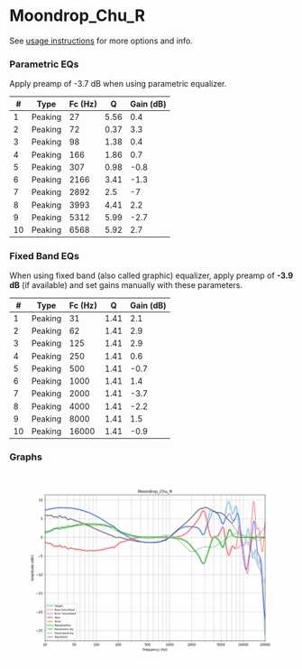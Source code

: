 # Moondrop_Chu_R
See [usage instructions](https://github.com/jaakkopasanen/AutoEq#usage) for more options and info.

### Parametric EQs
Apply preamp of -3.7 dB when using parametric equalizer.

|   # | Type    |   Fc (Hz) |    Q |   Gain (dB) |
|-----|---------|-----------|------|-------------|
|   1 | Peaking |        27 | 5.56 |         0.4 |
|   2 | Peaking |        72 | 0.37 |         3.3 |
|   3 | Peaking |        98 | 1.38 |         0.4 |
|   4 | Peaking |       166 | 1.86 |         0.7 |
|   5 | Peaking |       307 | 0.98 |        -0.8 |
|   6 | Peaking |      2166 | 3.41 |        -1.3 |
|   7 | Peaking |      2892 | 2.5  |        -7   |
|   8 | Peaking |      3993 | 4.41 |         2.2 |
|   9 | Peaking |      5312 | 5.99 |        -2.7 |
|  10 | Peaking |      6568 | 5.92 |         2.7 |

### Fixed Band EQs
When using fixed band (also called graphic) equalizer, apply preamp of **-3.9 dB** (if available) and set gains manually with these parameters.

|   # | Type    |   Fc (Hz) |    Q |   Gain (dB) |
|-----|---------|-----------|------|-------------|
|   1 | Peaking |        31 | 1.41 |         2.1 |
|   2 | Peaking |        62 | 1.41 |         2.9 |
|   3 | Peaking |       125 | 1.41 |         2.9 |
|   4 | Peaking |       250 | 1.41 |         0.6 |
|   5 | Peaking |       500 | 1.41 |        -0.7 |
|   6 | Peaking |      1000 | 1.41 |         1.4 |
|   7 | Peaking |      2000 | 1.41 |        -3.7 |
|   8 | Peaking |      4000 | 1.41 |        -2.2 |
|   9 | Peaking |      8000 | 1.41 |         1.5 |
|  10 | Peaking |     16000 | 1.41 |        -0.9 |

### Graphs
![](./Moondrop_Chu_R.png)
